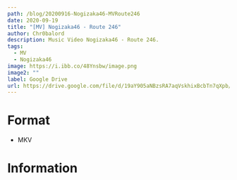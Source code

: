 ```yaml
---
path: /blog/20200916-Nogizaka46-MVRoute246
date: 2020-09-19
title: "[MV] Nogizaka46 - Route 246"
author: Chr0balord
description: Music Video Nogizaka46 - Route 246.
tags:
  - MV
  - Nogizaka46
image: https://i.ibb.co/48Ynsbw/image.png
image2: ""
label: Google Drive
url: https://drive.google.com/file/d/19aY905aNBzsRA7aqVskhixBcbTn7qXpb/view?usp=sharing
---
```


# Format

- MKV

# Information
